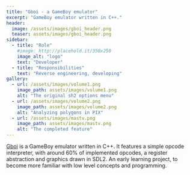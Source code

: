 ```yaml
---
title: "Gboi - a GameBoy emulator"
excerpt: "GameBoy emulator written in C++."
header:
  image: /assets/images/gboi_header.png
  teaser: assets/images/gboi_header.png
sidebar:
  - title: "Role"
    #image: http://placehold.it/350x250
    image_alt: "logo"
    text: "Developer"
  - title: "Responsibilities"
    text: "Reverse engineering, developing"
gallery:
  - url: /assets/images/volume1.png
    image_path: assets/images/volume1.png
    alt: "The original sh2 options menu"
  - url: /assets/images/volume2.png
    image_path: assets/images/volume2.png
    alt: "Analyzing polygons in PIX"
  - url: /assets/images/mastv.png
    image_path: assets/images/mastv.png
    alt: "The completed feature"
---
```


[Gboi](https://github.com/mercury501/Gboi) is a GameBoy emulator written in C++. It features a simple opcode interpreter, with around 60% of implemented opcodes, a register abstraction and graphics drawn in SDL2.
An early learning project, to become more familiar with low level concepts and programming.